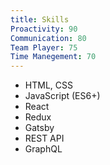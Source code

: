 ```yaml
---
title: Skills
Proactivity: 90
Communication: 80
Team Player: 75
Time Manegement: 70
---
```


- HTML, CSS
- JavaScript (ES6+)
- React
- Redux
- Gatsby
- REST API
- GraphQL
